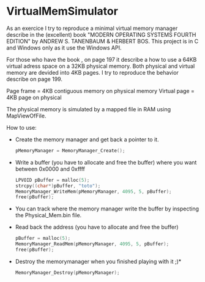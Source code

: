 # VirtualMemSimulator

As an exercice I try to reproduce a minimal virtual memory manager describe in the (excellent) book "MODERN OPERATING SYSTEMS
FOURTH EDITION" by ANDREW S. TANENBAUM & HERBERT BOS. This project is in C and Windows only as it use the Windows API.

For those who have the book , on page 197 it describe a how to use a 64KB virtual adress space on a 32KB physical memory.
Both physical and virtual memory are devided into 4KB pages.
I try to reproduce the behavior describe on page 199. 

Page frame = 4KB contiguous memory on physical memory
Virtual page = 4KB page on physical 

The physical memory is simulated by a mapped file in RAM using MapViewOfFile. 

How to use:
- Create the memory manager and get back a pointer to it.
  ```C
  pMemoryManager = MemoryManager_Create();
  ```
- Write a buffer (you have to allocate and free the buffer) where you want between 0x0000 and 0xffff  
  ```C
  LPVOID pBuffer = malloc(5);
  strcpy((char*)pBuffer, "toto");
  MemoryManager_WriteMem(pMemoryManager, 4095, 5, pBuffer);
  free(pBuffer);
  ```
  
- You can track where the memory manager write the buffer by inspecting the Physical_Mem.bin file.

- Read back the address (you have to allocate and free the buffer)
  ```C
  pBuffer = malloc(5);
  MemoryManager_ReadMem(pMemoryManager, 4095, 5, pBuffer);
  free(pBuffer);
  ```
  
- Destroy the memorymanager when you finished playing with it ;)*
  ```C
  MemoryManager_Destroy(pMemoryManager);
  ```
